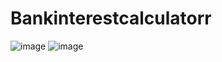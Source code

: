# Bankinterestcalculatorr

![image](https://user-images.githubusercontent.com/113113830/190688438-67520f7a-4597-43a1-95a1-3c329af5cf08.png)
![image](https://user-images.githubusercontent.com/113113830/190688522-cc3cfcd7-a0ed-4b32-b336-2e00e7fd6709.png)
